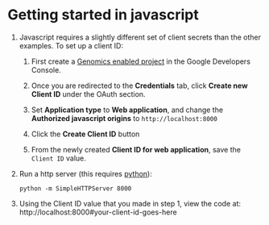 # Getting started in javascript

1. Javascript requires a slightly different set of client secrets than the other 
   examples. To set up a client ID:

    1. First create a [Genomics enabled project](https://console.developers.google.com/flows/enableapi?apiid=genomics)
     in the Google Developers Console.

    2. Once you are redirected to the **Credentials** tab, click **Create new Client ID** under
     the OAuth section.

    3. Set **Application type** to **Web application**, and change
     the **Authorized javascript origins** to `http://localhost:8000`

    4. Click the **Create Client ID** button

    5. From the newly created **Client ID for web application**, save the `Client ID`
     value.


2. Run a http server (this requires [python](https://www.python.org/download/)):
    ```
    python -m SimpleHTTPServer 8000
    ```

3. Using the Client ID value that you made in step 1, view the code at: 
   http://localhost:8000#your-client-id-goes-here
